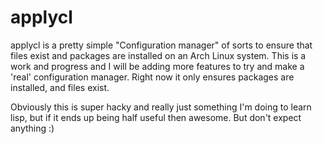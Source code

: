 # applycl
applycl is a pretty simple "Configuration manager" of sorts to ensure that files exist and packages
are installed on an Arch Linux system. This is a work and progress and I will be adding more features
to try and make a 'real' configuration manager. Right now it only ensures packages are installed,
and files exist.


Obviously this is super hacky and really just something I'm doing to learn lisp, but if it ends up
being half useful then awesome. But don't expect anything :)
